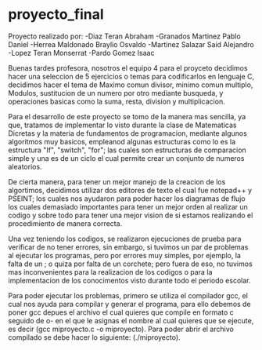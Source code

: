 # proyecto_final

Proyecto realizado por:
-Diaz Teran Abraham
-Granados Martinez Pablo Daniel
-Herrea Maldonado Braylio Osvaldo
-Martinez Salazar Said Alejandro
-Lopez Teran Monserrat
-Pardo Gomez Isaac

Buenas tardes profesora, nosotros el equipo 4 para el proyceto decidimos hacer una seleccion de 5 ejercicios 
o temas para codificarlos en lenguaje C, decidimos hacer el tema de Maximo comun divisor, minimo comun multiplo,
Modulos, sustitucion de un numero por otro mediante busqueda, y operaciones basicas como la suma, resta, division y multiplicacion.

Para el desarrollo de este proyecto se tomo de la manera mas sencilla, ya que, tratamos de implementar lo visto durante la clase de Matematicas Dicretas y la materia de fundamentos de programacion, mediante algunos algoritmos muy basicos, empleanod algunas estructuras como lo es la estructura "If", "switch", "for"; las cuales son estructuras de comparacion simple y una es de un ciclo el cual permite crear un conjunto de numeros aleatorios.

De cierta manera, para tener un mejor manejo de la creacion de los algortimos, decidimos utilizar dos editores de texto el cual fue notepad++ y PSEINT; los cuales nos ayudaron para poder hacer los diagramas de flujo los cuales demasiado importantes para tener un mejor orden al realizar un codigo y sobre todo para tener una mejor vision de si estamos realizando el procedimiento de manera correcta.

Una vez teniendo los codigos, se realizaron ejecuciones de prueba para verificar de no tener errores, sin embargo, si tuvimos un par de problemas al ejecutar los programas, pero por errores muy simples, por ejemplo, la falta de un ; o quiza por falta de un corchete; pero fuera de eso, no tuvimos mas inconvenientes para la realizacion de los codigos o para la implementacion de los conocimentos visto durante todo el periodo escolar.




Para poder ejecutar los problemas, primero se utiliza el compilador gcc, el cual nos ayuda para compilar y generar el programa, para ello debemos de poner gcc depues el archivo el cual quieres que compile en formato c seguido de o- en el que le asignas el nombre al cual quieres que se ejecute, es decir (gcc miproyecto.c -o miproyecto). Para poder abrir el archivo compilado se debe hacer lo siguiente: (./miproyecto).

